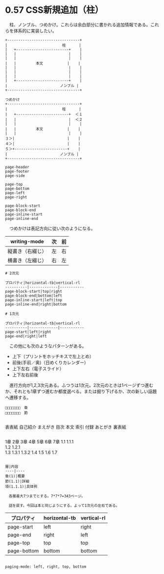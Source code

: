 # 0.57 CSS新規追加（柱）

　柱、ノンブル、つめかけ。これらは余白部分に書かれる追加情報である。これらを体系的に実装したい。

```
+---------------------------------+
|                         柱      |
|   +------------------------+    |
|   |                        |    |
|   |                        |    |
|   |         本文           |    |
|   |                        |    |
|   |                        |    |
|   |                        |    |
|   +------------------------+    |
|                        ノンブル |
+---------------------------------+
```

```
つめかけ
+---------------------------------+
|                         柱      |
|   +------------------------+  ＜１  
|   |                        |  ＜２
|   |                        |    |
|   |         本文           |    |
|   |                        |    |
３＞|                        |    |
４＞|                        |    |
５＞+------------------------+    |
|                        ノンブル |
+---------------------------------+
```

```
page-header
page-footer
page-side

page-top
page-bottom
page-left
page-right

page-block-start
page-block-end
page-inline-start
page-inline-end
```

　つめかけは表記方向に従い次のようになる。

writing-mode|次|前
------------|--|--
縦書き（右綴じ）|左|右
横書き（左綴じ）|右|左

```
# 2次元

プロパティ|horizontal-tb|vertical-rl
----------|-------------|-----------
page-block-start|top|right
page-block-end|bottom|left
page-inline-start|left|top
page-inline-end|right|bottom

# 1次元

プロパティ|horizontal-tb|vertical-rl
----------|-------------|-----------
page-start|left|right
page-end|right|left
```

　この他にも次のようなパターンがある。

* 上下（プリントをホッチキスで左上とめ）
* 前後(手前／奥)（日めくりカレンダー）
* 上下左右（電子スライド）
* 上下左右前後

　進行方向が1,2,3次元ある。ふつうは1次元。2次元のときは1ページずつ進むか、それとも1章ずつ進むか都度選べる。または掘り下げるか、次の新しい話題へ遷移する。

```
□□□□□□□　章
□□□□□□□　節
```
```
```
表表紙
自己紹介
まえがき
目次
本文
索引
付録
あとがき
裏表紙
```
```
1章             2章 3章 4章 5章 6章 7章
1.1 1.1.1       
1.2 1.2.1       
1.3 1.3.1 1.3.2 
1.4 
1.5
1.6
1.7
```

層|内容
----|----
章(1)|概要
節(1.1)|詳細
項(1.1.1)|具体例

　各層最大7つまでとする。7*7*7=343ページ。

　話を戻す。今回は本と同じようにする。よって1次元の左右である。

```
プロパティ|horizontal-tb|vertical-rl
----------|-------------|-----------
page-start|left|right
page-end|right|left
page-top|top|top
page-bottom|bottom|bottom
```

paging-mode: left, right, top, bottom

